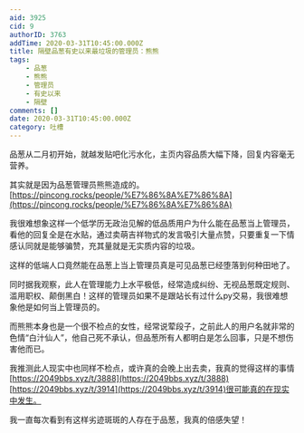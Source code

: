 ```yaml
---
aid: 3925
cid: 9
authorID: 3763
addTime: 2020-03-31T10:45:00.000Z
title: 隔壁品葱有史以来最垃圾的管理员：熊熊
tags:
    - 品葱
    - 熊熊
    - 管理员
    - 有史以来
    - 隔壁
comments: []
date: 2020-03-31T10:45:00.000Z
category: 吐槽
---
```


品葱从二月初开始，就越发贴吧化污水化，主页内容品质大幅下降，回复内容毫无营养。

其实就是因为品葱管理员熊熊造成的。 [https://pincong.rocks/people/%E7%86%8A%E7%86%8A](https://pincong.rocks/people/%E7%86%8A%E7%86%8A)

我很难想象这样一个低学历无政治见解的低品质用户为什么能在品葱当上管理员，看他的回复全是在水贴，通过卖萌吉祥物式的发言吸引大量点赞，只要重复一下情感认同就是能够骗赞，充其量就是无实质内容的垃圾。

这样的低端人口竟然能在品葱上当上管理员真是可见品葱已经堕落到何种田地了。

同时据我观察，此人在管理能力上水平极低，经常造成纠纷、无视品葱既定规则、滥用职权、颠倒黑白！这样的管理员如果不是跟站长有过什么py交易，我很难想象他是如何当上管理员的。

而熊熊本身也是一个很不检点的女性，经常说荤段子，之前此人的用户名就非常的色情“白汁仙人”，他自己死不承认，但品葱所有人都明白是怎么回事，只是不想伤害他而已。

我推测此人现实中也同样不检点，或许真的会晚上出去卖，我真的觉得这样的事情[https://2049bbs.xyz/t/3888](https://2049bbs.xyz/t/3888) [https://2049bbs.xyz/t/3914](https://2049bbs.xyz/t/3914)很可能真的在现实中发生。

我一直每次看到有这样劣迹斑斑的人存在于品葱，我真的倍感失望！
